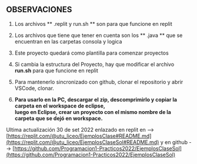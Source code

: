 ##  OBSERVACIONES

1) Los archivos ** .replit y run.sh ** son para que funcione en replit

2) Los archivos que tiene que tener en cuenta son los ** .java ** que se encuentran en las carpetas consola y logica

3) Este proyecto quedará como plantilla para comenzar proyectos

4) Si cambia la estructura del Proyecto, hay que modificar el archivo **run.sh** para que funcione en replit

5) Para mantenerlo sincronizado con github, clonar el repositorio y abrir VSCode, clonar.
   
6) **Para usarlo en la PC, descargar el zip, descomprimirlo y copiar la carpeta en el workspace de eclipse,  
luego en Eclipse, crear un proyecto con el mismo nombre de la carpeta que se dejó en workspace.**

Ultima actualización 30 de set 2022
enlazado en replit en --> [https://replit.com/@utu_liceo/EjemplosClase#README.md](https://replit.com/@utu_liceo/EjemplosClaseSol#README.md)
y en github --> 
[https://github.com/Programacion1-Practicos2022/EjemplosClaseSol](https://github.com/Programacion1-Practicos2022/EjemplosClaseSol)
